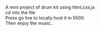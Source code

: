A mini project of drum kit using html,css,js
<br>
cd into the file
<br>
Press go live to locally host it in 5500.
<br>
Then enjoy the music..


